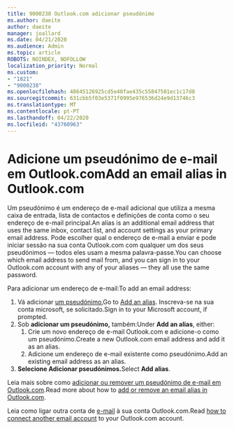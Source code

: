 ```yaml
---
title: 9000238 Outlook.com adicionar pseudónimo
ms.author: daeite
author: daeite
manager: joallard
ms.date: 04/21/2020
ms.audience: Admin
ms.topic: article
ROBOTS: NOINDEX, NOFOLLOW
localization_priority: Normal
ms.custom:
- "1821"
- "9000238"
ms.openlocfilehash: 48645126925cd5e40fae435c55847501ec1c17d8
ms.sourcegitcommit: 631cbb5f03e5371f0995e976536d24e9d13746c3
ms.translationtype: MT
ms.contentlocale: pt-PT
ms.lasthandoff: 04/22/2020
ms.locfileid: "43760963"
---
```

# <a name="add-an-email-alias-in-outlookcom"></a><span data-ttu-id="d269a-102">Adicione um pseudónimo de e-mail em Outlook.com</span><span class="sxs-lookup"><span data-stu-id="d269a-102">Add an email alias in Outlook.com</span></span>

<span data-ttu-id="d269a-103">Um pseudónimo é um endereço de e-mail adicional que utiliza a mesma caixa de entrada, lista de contactos e definições de conta como o seu endereço de e-mail principal.</span><span class="sxs-lookup"><span data-stu-id="d269a-103">An alias is an additional email address that uses the same inbox, contact list, and account settings as your primary email address.</span></span> <span data-ttu-id="d269a-104">Pode escolher qual o endereço de e-mail a enviar e pode iniciar sessão na sua conta Outlook.com com qualquer um dos seus pseudónimos — todos eles usam a mesma palavra-passe.</span><span class="sxs-lookup"><span data-stu-id="d269a-104">You can choose which email address to send mail from, and you can sign in to your Outlook.com account with any of your aliases — they all use the same password.</span></span>

<span data-ttu-id="d269a-105">Para adicionar um endereço de e-mail:</span><span class="sxs-lookup"><span data-stu-id="d269a-105">To add an email address:</span></span>

1. <span data-ttu-id="d269a-106">Vá adicionar [um pseudónimo.](https://go.microsoft.com/fwlink/p/?linkid=864833)</span><span class="sxs-lookup"><span data-stu-id="d269a-106">Go to [Add an alias](https://go.microsoft.com/fwlink/p/?linkid=864833).</span></span> <span data-ttu-id="d269a-107">Inscreva-se na sua conta microsoft, se solicitado.</span><span class="sxs-lookup"><span data-stu-id="d269a-107">Sign in to your Microsoft account, if prompted.</span></span>
2. <span data-ttu-id="d269a-108">Sob **adicionar um pseudónimo,** também:</span><span class="sxs-lookup"><span data-stu-id="d269a-108">Under **Add an alias**, either:</span></span>
    1. <span data-ttu-id="d269a-109">Crie um novo endereço de e-mail Outlook.com e adicione-o como um pseudónimo.</span><span class="sxs-lookup"><span data-stu-id="d269a-109">Create a new Outlook.com email address and add it as an alias.</span></span>
    2. <span data-ttu-id="d269a-110">Adicione um endereço de e-mail existente como pseudónimo.</span><span class="sxs-lookup"><span data-stu-id="d269a-110">Add an existing email address as an alias.</span></span>
3. <span data-ttu-id="d269a-111">**Selecione Adicionar pseudónimos.**</span><span class="sxs-lookup"><span data-stu-id="d269a-111">Select **Add alias**.</span></span>

<span data-ttu-id="d269a-112">Leia mais sobre como [adicionar ou remover um pseudónimo de e-mail em Outlook.com](https://support.office.com/article/459b1989-356d-40fa-a689-8f285b13f1f2?wt.mc_id=Office_Outlook_com_Alchemy).</span><span class="sxs-lookup"><span data-stu-id="d269a-112">Read more about how to [add or remove an email alias in Outlook.com](https://support.office.com/article/459b1989-356d-40fa-a689-8f285b13f1f2?wt.mc_id=Office_Outlook_com_Alchemy).</span></span>  

<span data-ttu-id="d269a-113">Leia como ligar outra conta de [e-mail](https://support.office.com/article/c5224df4-5885-4e79-91ba-523aa743f0ba?wt.mc_id=Office_Outlook_com_Alchemy) à sua conta Outlook.com.</span><span class="sxs-lookup"><span data-stu-id="d269a-113">Read [how to connect another email account](https://support.office.com/article/c5224df4-5885-4e79-91ba-523aa743f0ba?wt.mc_id=Office_Outlook_com_Alchemy) to your Outlook.com account.</span></span>